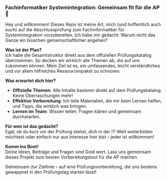 ### Fachinformatiker Systemintegration: Gemeinsam fit für die AP 🚀

Hey und willkommen! Dieses Repo ist meine Art, mich (und hoffentlich auch euch) auf die Abschlussprüfung zum Fachinformatiker für Systemintegration vorzubereiten. Ich habe mir gedacht: Warum nicht das Ganze ein bisschen gemeinschaftlicher angehen?

**Was ist der Plan?**  
Ich habe die Gesamtstruktur direkt aus dem offiziellen Prüfungskatalog übernommen. So decken wir wirklich alle Themen ab, die auf uns zukommen können. Mein Ziel ist es, ein umfassendes, leicht verständliches und vor allem hilfreiches Ressourcenpaket zu schnüren.

**Was erwartet dich hier?**  
- **Offizielle Themen**: Alle Inhalte basieren direkt auf dem Prüfungskatalog. Keine Überraschungen mehr!
- **Effektive Vorbereitung**: Ich teile Materialien, die mir beim Lernen helfen, und Tipps, die wirklich was bringen.
- **Lernen im Team**: Wissen teilen, Fragen klären und gemeinsam durchstarten.

**Für wen ist das gedacht?**  
Egal, ob du kurz vor der Prüfung stehst, dich in der IT-Welt weiterbilden möchtest oder einfach nur aus Interesse hier bist – jeder ist willkommen!

**Komm ins Boot!**  
Deine Ideen, Beiträge und Fragen sind Gold wert. Lass uns gemeinsam dieses Projekt zum besten Vorbereitungstool für die AP machen.

Gemeinsam zur Ziellinie – auf eine Prüfungsvorbereitung, die uns bestens gewappnet in den Prüfungstag starten lässt!
